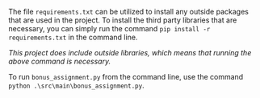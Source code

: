 The file <code>requirements.txt</code> can be utilized to install any outside packages that are used in the project. To install the third party libraries that are necessary, you can simply run the command
<code>pip install -r requirements.txt</code> in the command line. 

*<em>This project does include outside libraries, which means that running the above command is necessary.</em>*

To run <code>bonus_assignment.py</code> from the command line, use the command <code>python .\src\main\bonus_assignment.py</code>.